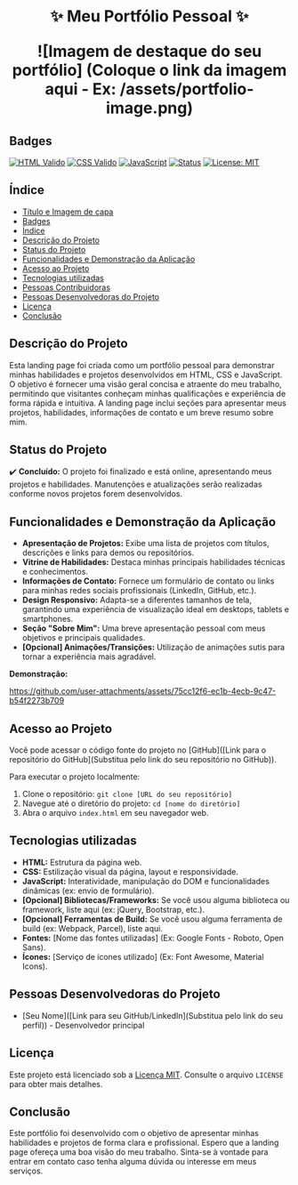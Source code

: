 <h1 align="center"> ✨ Meu Portfólio Pessoal ✨  <p align="center">

![Imagem de destaque do seu portfólio] (Coloque o link da imagem aqui - Ex: /assets/portfolio-image.png)

## Badges
[![HTML Valido](https://img.shields.io/badge/HTML-Validado-informational?style=flat&logo=html5&logoColor=white&color=2ECC71)](https://validator.w3.org/)
[![CSS Valido](https://img.shields.io/badge/CSS-Validado-informational?style=flat&logo=css3&logoColor=white&color=2ECC71)](https://jigsaw.w3.org/css-validator/)
[![JavaScript](https://img.shields.io/badge/JavaScript-ES6+-yellow?style=flat&logo=javascript&logoColor=black)](https://www.javascript.com/)
[![Status](https://img.shields.io/badge/Status-Concluído-success)](https://github.com/seu-usuario/seu-repositorio)
[![License: MIT](https://img.shields.io/badge/License-MIT-yellow.svg)](https://opensource.org/licenses/MIT)

## Índice

*   [Título e Imagem de capa](#título--meu-portfólio-pessoal-)
*   [Badges](#badges)
*   [Índice](#índice)
*   [Descrição do Projeto](#descrição-do-projeto)
*   [Status do Projeto](#status-do-projeto)
*   [Funcionalidades e Demonstração da Aplicação](#funcionalidades-e-demonstração-da-aplicação)
*   [Acesso ao Projeto](#acesso-ao-projeto)
*   [Tecnologias utilizadas](#tecnologias-utilizadas)
*   [Pessoas Contribuidoras](#pessoas-contribuidoras)
*   [Pessoas Desenvolvedoras do Projeto](#pessoas-desenvolvedoras-do-projeto)
*   [Licença](#licença)
*   [Conclusão](#conclusão)

## Descrição do Projeto

Esta landing page foi criada como um portfólio pessoal para demonstrar minhas habilidades e projetos desenvolvidos em HTML, CSS e JavaScript. O objetivo é fornecer uma visão geral concisa e atraente do meu trabalho, permitindo que visitantes conheçam minhas qualificações e experiência de forma rápida e intuitiva.  A landing page inclui seções para apresentar meus projetos, habilidades, informações de contato e um breve resumo sobre mim.

## Status do Projeto

✔️ **Concluído:** O projeto foi finalizado e está online, apresentando meus projetos e habilidades. Manutenções e atualizações serão realizadas conforme novos projetos forem desenvolvidos.

## Funcionalidades e Demonstração da Aplicação

*   **Apresentação de Projetos:** Exibe uma lista de projetos com títulos, descrições e links para demos ou repositórios.
*   **Vitrine de Habilidades:**  Destaca minhas principais habilidades técnicas e conhecimentos.
*   **Informações de Contato:** Fornece um formulário de contato ou links para minhas redes sociais profissionais (LinkedIn, GitHub, etc.).
*   **Design Responsivo:** Adapta-se a diferentes tamanhos de tela, garantindo uma experiência de visualização ideal em desktops, tablets e smartphones.
*   **Seção "Sobre Mim":** Uma breve apresentação pessoal com meus objetivos e principais qualidades.
*   **[Opcional] Animações/Transições:**  Utilização de animações sutis para tornar a experiência mais agradável.

**Demonstração:**

https://github.com/user-attachments/assets/75cc12f6-ec1b-4ecb-9c47-b54f2273b709



## Acesso ao Projeto

Você pode acessar o código fonte do projeto no [GitHub]([Link para o repositório do GitHub](Substitua pelo link do seu repositório no GitHub)).

Para executar o projeto localmente:

1.  Clone o repositório: `git clone [URL do seu repositório]`
2.  Navegue até o diretório do projeto: `cd [nome do diretório]`
3.  Abra o arquivo `index.html` em seu navegador web.

## Tecnologias utilizadas

*   **HTML:** Estrutura da página web.
*   **CSS:** Estilização visual da página, layout e responsividade.
*   **JavaScript:**  Interatividade, manipulação do DOM e funcionalidades dinâmicas (ex: envio de formulário).
*   **[Opcional] Bibliotecas/Frameworks:**  Se você usou alguma biblioteca ou framework, liste aqui (ex: jQuery, Bootstrap, etc.).
*   **[Opcional] Ferramentas de Build:** Se você usou alguma ferramenta de build (ex: Webpack, Parcel), liste aqui.
*   **Fontes:** [Nome das fontes utilizadas] (Ex: Google Fonts - Roboto, Open Sans).
*   **Ícones:** [Serviço de ícones utilizado] (Ex: Font Awesome, Material Icons).

## Pessoas Desenvolvedoras do Projeto

*   [Seu Nome]([Link para seu GitHub/LinkedIn](Substitua pelo link do seu perfil)) - Desenvolvedor principal

## Licença

Este projeto está licenciado sob a [Licença MIT](LICENSE).  Consulte o arquivo `LICENSE` para obter mais detalhes.

## Conclusão

Este portfólio foi desenvolvido com o objetivo de apresentar minhas habilidades e projetos de forma clara e profissional. Espero que a landing page ofereça uma boa visão do meu trabalho. Sinta-se à vontade para entrar em contato caso tenha alguma dúvida ou interesse em meus serviços.
